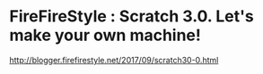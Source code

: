 # FireFireStyle : Scratch 3.0. Let's make your own machine!

http://blogger.firefirestyle.net/2017/09/scratch30-0.html
